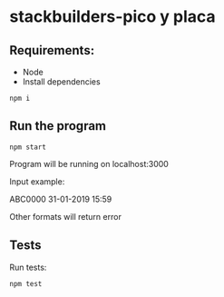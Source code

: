 # stackbuilders-pico y placa

## Requirements:

- Node
- Install dependencies

```
npm i
```

## Run the program

```
npm start
```

Program will be running on localhost:3000

Input example:

ABC0000 31-01-2019 15:59

Other formats will return error

## Tests

Run tests:

```
npm test
```
